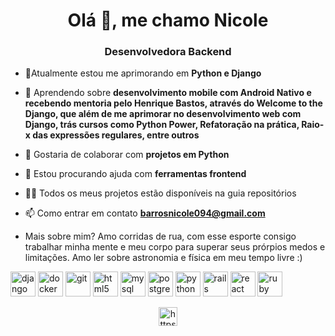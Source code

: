 <h1 align="center">Olá 👋, me chamo Nicole</h1>
<h3 align="center">Desenvolvedora Backend</h3>

- 🔭Atualmente estou me aprimorando em **Python e Django**

- 🌱 Aprendendo sobre **desenvolvimento mobile com Android Nativo e recebendo mentoria pelo Henrique Bastos, através do Welcome to the Django, que além de me aprimorar no desenvolvimento web com Django, trás cursos como Python Power, Refatoração na prática, Raio-x das expressões regulares, entre outros**

- 👯 Gostaria de colaborar com **projetos em Python**

- 🤝 Estou procurando ajuda com **ferramentas frontend**

- 👨‍💻 Todos os meus projetos estão disponíveis na guia repositórios

- 📫 Como entrar em contato **barrosnicole094@gmail.com**

- Mais sobre mim? Amo corridas de rua, com esse esporte consigo trabalhar minha mente e meu corpo para superar seus prórpios medos e limitações. Amo ler sobre astronomia e física em meu tempo livre :)

<p align="left"><img src="https://devicons.github.io/devicon/devicon.git/icons/django/django-original.svg" alt="django" width="40" height="40"/> <img src="https://devicons.github.io/devicon/devicon.git/icons/docker/docker-original-wordmark.svg" alt="docker" width="40" height="40"/> <img src="https://www.vectorlogo.zone/logos/git-scm/git-scm-icon.svg" alt="git" width="40" height="40"/> <img src="https://devicons.github.io/devicon/devicon.git/icons/html5/html5-original-wordmark.svg" alt="html5" width="40" height="40"/> <img src="https://devicons.github.io/devicon/devicon.git/icons/mysql/mysql-original-wordmark.svg" alt="mysql" width="40" height="40"/> <img src="https://devicons.github.io/devicon/devicon.git/icons/postgresql/postgresql-original-wordmark.svg" alt="postgresql" width="40" height="40"/> <img src="https://devicons.github.io/devicon/devicon.git/icons/python/python-original.svg" alt="python" width="40" height="40"/> <img src="https://devicons.github.io/devicon/devicon.git/icons/rails/rails-original-wordmark.svg" alt="rails" width="40" height="40"/> <img src="https://devicons.github.io/devicon/devicon.git/icons/react/react-original-wordmark.svg" alt="react" width="40" height="40"/> <img src="https://devicons.github.io/devicon/devicon.git/icons/ruby/ruby-original-wordmark.svg" alt="ruby" width="40" height="40"/></p>

<p align="center">
<a href="https://linkedin.com/in/https://www.linkedin.com/in/nicole-barros-ba8a8b13b/" target="blank"><img align="center" src="https://cdn.jsdelivr.net/npm/simple-icons@3.0.1/icons/linkedin.svg" alt="https://www.linkedin.com/in/nicole-barros-ba8a8b13b/" height="30" width="30" /></a>
</p>
